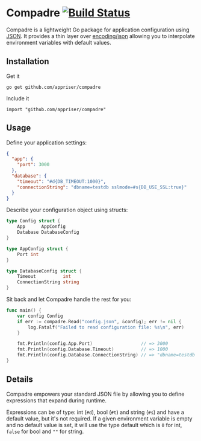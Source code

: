 # Compadre [![Build Status](https://travis-ci.org/appriser/compadre.svg?branch=master)](https://travis-ci.org/appriser/compadre)
Compadre is a lightweight Go package for application configuration using
[JSON](http://json.org/). It provides a thin layer over
[encoding/json](http://golang.org/pkg/encoding/json/) allowing you to
interpolate environment variables with default values.

## Installation

Get it

`go get github.com/appriser/compadre`

Include it

`import "github.com/appriser/compadre"`

## Usage

Define your application settings:

```json
{
  "app": {
    "port": 3000
  },
  "database": {
    "timeout": "#d{DB_TIMEOUT:1000}",
    "connectionString": "dbname=testdb sslmode=#s{DB_USE_SSL:true}"
  }
}
```
Describe your configuration object using structs:

```go
type Config struct {
	App      AppConfig
	Database DatabaseConfig
}

type AppConfig struct {
	Port int
}

type DatabaseConfig struct {
	Timeout          int
	ConnectionString string
}
```

Sit back and let Compadre handle the rest for you:

```go
func main() {
	var config Config
	if err := compadre.Read("config.json", &config); err != nil {
		log.Fatalf("Failed to read configuration file: %s\n", err)
	}

	fmt.Println(config.App.Port)                  // => 3000
	fmt.Println(config.Database.Timeout)          // => 1000
	fmt.Println(config.Database.ConnectionString) // => "dbname=testdb sslmode=true"
}
```

## Details

Compadre empowers your standard JSON file by allowing you to define expressions
that expand during runtime.

Expressions can be of type: int (`#d`), bool (`#t`) and string (`#s`) and have
a default value, but it's not required. If a given environment variable is
empty and no default value is set, it will use the type default which is `0`
for int, `false` for bool and `""` for string.
